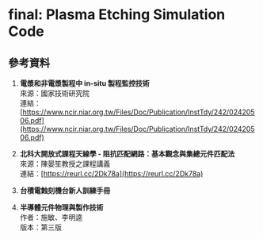 # final: Plasma Etching Simulation Code

## 參考資料

1. **電漿和非電漿製程中 in-situ 製程監控技術**  
   來源：國家技術研究院  
   連結：[https://www.ncir.niar.org.tw/Files/Doc/Publication/InstTdy/242/02420506.pdf](https://www.ncir.niar.org.tw/Files/Doc/Publication/InstTdy/242/02420506.pdf)

2. **北科大開放式課程天線學 - 阻抗匹配網路：基本觀念與集總元件匹配法**  
   來源：陳晏笙教授之課程講義  
   連結：[https://reurl.cc/2Dk78a](https://reurl.cc/2Dk78a)

3. **台積電蝕刻機台新人訓練手冊**

4. **半導體元件物理與製作技術**  
   作者：施敏、李明逵  
   版本：第三版

